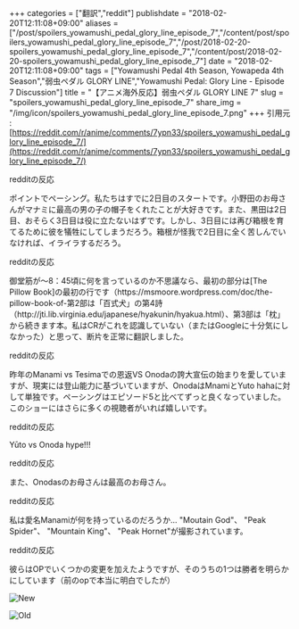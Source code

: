+++
categories = ["翻訳","reddit"]
publishdate = "2018-02-20T12:11:08+09:00"
aliases = ["/post/spoilers_yowamushi_pedal_glory_line_episode_7","/content/post/spoilers_yowamushi_pedal_glory_line_episode_7","/post/2018-02-20-spoilers_yowamushi_pedal_glory_line_episode_7","/content/post/2018-02-20-spoilers_yowamushi_pedal_glory_line_episode_7"]
date = "2018-02-20T12:11:08+09:00"
tags = ["Yowamushi Pedal 4th Season, Yowapeda 4th Season","弱虫ペダル GLORY LINE","Yowamushi Pedal: Glory Line - Episode 7 Discussion"]
title = "【アニメ海外反応】弱虫ペダル GLORY LINE 7"
slug = "spoilers_yowamushi_pedal_glory_line_episode_7"
share_img = "/img/icon/spoilers_yowamushi_pedal_glory_line_episode_7.png"
+++
引用元 : [https://reddit.com/r/anime/comments/7ypn33/spoilers_yowamushi_pedal_glory_line_episode_7/](https://reddit.com/r/anime/comments/7ypn33/spoilers_yowamushi_pedal_glory_line_episode_7/)

<p><span class="reddit-comment">redditの反応</span></p>ポイントでペーシング。私たちはすでに2日目のスタートです。小野田のお母さんがマナミに最高の男の子の帽子をくれたことが大好きです。また、黒田は2日目、おそらく3日目は役に立たないはずです。しかし、3日目には再び箱根を育てるために彼を犠牲にしてしまうだろう。箱根が怪我で2日目に全く苦しんでいなければ、イライラするだろう。

<p><span class="reddit-comment">redditの反応</span></p>御堂筋が〜8：45頃に何を言っているのか不思議なら、最初の部分は[The Pillow Book]の最初の行です（https://msmoore.wordpress.com/doc/the-pillow-book-of-第2部は「百式犬」の第4詩（http://jti.lib.virginia.edu/japanese/hyakunin/hyakua.html）、第3部は「枕」から続きます本。私はCRがこれを認識していない（またはGoogleに十分気にしなかった）と思って、断片を正常に翻訳しました。

<p><span class="reddit-comment">redditの反応</span></p>昨年のManami vs Tesimaでの恩返VS Onodaの誇大宣伝の始まりを愛していますが、現実には登山能力に基づいていますが、OnodaはMnamiとYuto haha​​に対して単独です。ペーシングはエピソード5と比べてずっと良くなっていました。このショーにはさらに多くの視聴者がいれば嬉しいです。

<p><span class="reddit-comment">redditの反応</span></p>Yūto vs Onoda hype!!!

<p><span class="reddit-comment">redditの反応</span></p>また、Onodasのお母さんは最高のお母さん。

<p><span class="reddit-comment">redditの反応</span></p>私は愛名Manamiが何を持っているのだろうか... "Moutain God"、 "Peak Spider"、 "Mountain King"、 "Peak Hornet"が撮影されています。

<p><span class="reddit-comment">redditの反応</span></p>彼らはOPでいくつかの変更を加えたようですが、そのうちの1つは勝者を明らかにしています（前のopで本当に明白でしたが）

![New](https://i.imgur.com/Z1nnCjA.jpg)

![Old](https://i.imgur.com/Od8YUsq.jpg)
